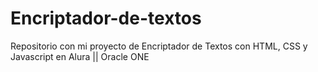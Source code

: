 # Encriptador-de-textos
Repositorio con mi proyecto de Encriptador de Textos con HTML, CSS y Javascript en Alura || Oracle ONE
